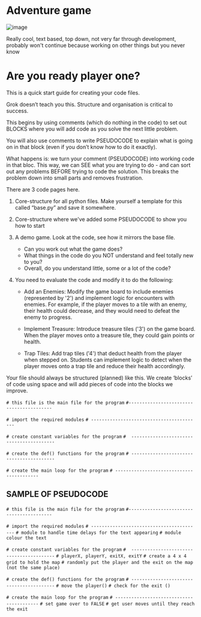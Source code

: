 # Adventure game

![image](https://github.com/user-attachments/assets/d9756ed0-4c5f-4252-9fa0-7b66958f7ae8)

Really cool, text based, top down, not very far through development, probably won't continue because working on other things but you never know

# Are you ready player one?

This is a quick start guide for creating your code files. 

Grok doesn’t teach you this. Structure and organisation is critical to success. 

This begins by using comments (which do nothing in the code) to set out BLOCKS where you will add code as you solve the next little problem.

You will also use comments to write PSEUDOCODE to explain what is going on in that block (even if you don’t know how to do it exactly).

What happens is: we turn your comment (PSEUDOCODE) into working code in that bloc. This way, we can SEE what you are trying to do - and can sort out any problems BEFORE trying to code the solution. This breaks the problem down into small parts and removes frustration.

There are 3 code pages here. 

1) Core-structure for all python files. Make yourself a template for this called “base.py” and save it somewhere.

2) Core-structure where we've added some PSEUDOCODE to show you how to start

3) A demo game. Look at the code, see how it mirrors the base file. 
    - Can you work out what the game does?
    - What things in the code do you NOT understand and feel totally new to you?
    - Overall, do you understand little, some or a lot of the code?

4) You need to evaluate the code and modify it to do the following:

    - Add an Enemies: Modify the game board to include enemies (represented by '2') and implement logic for encounters with enemies. For example, if the player moves to a tile with an enemy, their health could decrease, and they would need to defeat the enemy to progress.

    - Implement Treasure: Introduce treasure tiles ('3') on the game board. When the player moves onto a treasure tile, they could gain points or health.

    - Trap Tiles: Add trap tiles ('4') that deduct health from the player when stepped on. Students can implement logic to detect when the player moves onto a trap tile and reduce their health accordingly.


Your file should always be structured (planned) like this. We create ‘blocks’ of code using space and will add pieces of code into the blocks we improve.

`# this file is the main file for the program`
`#-----------------------------------------`


`# import the required modules`
`# -----------------------------------------`


`# create constant variables for the program`
`#  -----------------------------------------`


`# create the def() functions for the program`
`# -----------------------------------------`


`# create the main loop for the program`
`# -----------------------------------------`


## SAMPLE OF PSEUDOCODE

`# this file is the main file for the program`
`#-----------------------------------------`

`# import the required modules`
`# -----------------------------------------`
`# module to handle time delays for the text appearing`
`# module colour the text`


`# create constant variables for the program`
`#  -----------------------------------------`
`# playerX, playerY, exitX, exitY`
`# create a 4 x 4 grid to hold the map`
`# randomly put the player and the exit on the map (not the same place)`



`# create the def() functions for the program`
`# -----------------------------------------`
`# move the player()`
`# check for the exit ()`


`# create the main loop for the program`
`# -----------------------------------------`
`# set game over to FALSE`
`# get user moves until they reach the exit`
